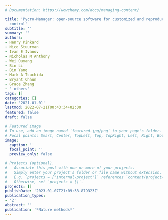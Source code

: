 ```yaml
---
# Documentation: https://wowchemy.com/docs/managing-content/

title: 'Pycro-Manager: open-source software for customized and reproducible microscope
  control'
subtitle: ''
summary: ''
authors:
- Henry Pinkard
- Nico Stuurman
- Ivan E Ivanov
- Nicholas M Anthony
- Wei Ouyang
- Bin Li
- Bin Yang
- Mark A Tsuchida
- Bryant Chhun
- Grace Zhang
- ' others'
tags: []
categories: []
date: '2021-01-01'
lastmod: 2022-07-21T00:43:34+02:00
featured: false
draft: false

# Featured image
# To use, add an image named `featured.jpg/png` to your page's folder.
# Focal points: Smart, Center, TopLeft, Top, TopRight, Left, Right, BottomLeft, Bottom, BottomRight.
image:
  caption: ''
  focal_point: ''
  preview_only: false

# Projects (optional).
#   Associate this post with one or more of your projects.
#   Simply enter your project's folder or file name without extension.
#   E.g. `projects = ["internal-project"]` references `content/project/deep-learning/index.md`.
#   Otherwise, set `projects = []`.
projects: []
publishDate: '2023-01-07T21:09:38.879323Z'
publication_types:
- '2'
abstract: ''
publication: '*Nature methods*'
---
```


